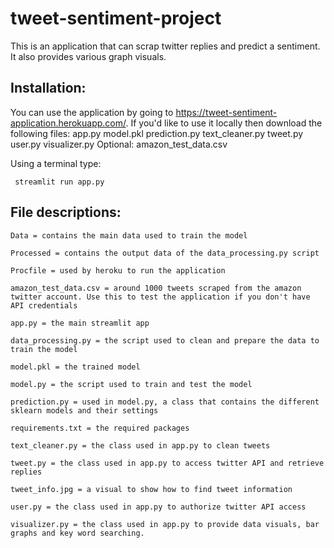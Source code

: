 # tweet-sentiment-project
This is an application that can scrap twitter replies and predict a sentiment. It also provides various graph visuals. 

  ## Installation: 
You can use the application by going to https://tweet-sentiment-application.herokuapp.com/. If you'd like to use it locally then download the following files:
  app.py
  model.pkl
  prediction.py
  text_cleaner.py
  tweet.py
  user.py
  visualizer.py
  Optional: amazon_test_data.csv
  
  Using a terminal type:
  ```terminal
   streamlit run app.py
   ```
   
   ## File descriptions:
    Data = contains the main data used to train the model 
    
    Processed = contains the output data of the data_processing.py script
    
    Procfile = used by heroku to run the application
    
    amazon_test_data.csv = around 1000 tweets scraped from the amazon twitter account. Use this to test the application if you don't have API credentials
    
    app.py = the main streamlit app
    
    data_processing.py = the script used to clean and prepare the data to train the model
    
    model.pkl = the trained model
    
    model.py = the script used to train and test the model
    
    prediction.py = used in model.py, a class that contains the different sklearn models and their settings
    
    requirements.txt = the required packages
    
    text_cleaner.py = the class used in app.py to clean tweets
    
    tweet.py = the class used in app.py to access twitter API and retrieve replies
    
    tweet_info.jpg = a visual to show how to find tweet information
    
    user.py = the class used in app.py to authorize twitter API access 
    
    visualizer.py = the class used in app.py to provide data visuals, bar graphs and key word searching.
    
    
    
    
  
